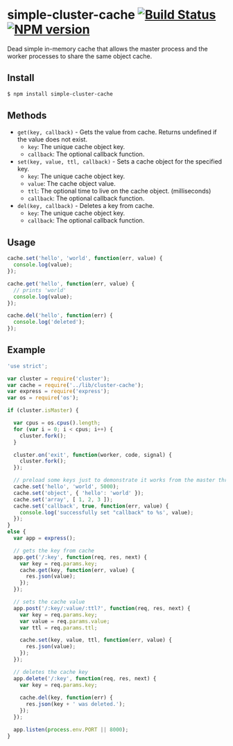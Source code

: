 # simple-cluster-cache [![Build Status](https://api.travis-ci.org/rfrench/simple-cluster-cache.svg?branch=master)](https://travis-ci.org/rfrench/simple-cluster-cache) [![NPM version](https://badge.fury.io/js/simple-cluster-cache.png)](http://badge.fury.io/js/simple-cluster-cache)
Dead simple in-memory cache that allows the master process and the worker processes to share the same object cache.

## Install
```bash
$ npm install simple-cluster-cache
```

## Methods
- `get(key, callback)` - Gets the value from cache. Returns undefined if the value does not exist.
    - `key`: The unique cache object key.
    - `callback`: The optional callback function.
- `set(key, value, ttl, callback)` - Sets a cache object for the specified key.
    - `key`: The unique cache object key.
    - `value`: The cache object value.
    - `ttl`: The optional time to live on the cache object. (milliseconds)
    - `callback`: The optional callback function. 
- `del(key, callback)` - Deletes a key from cache.
    - `key`: The unique cache object key.
    - `callback`: The optional callback function.

## Usage
``` js
cache.set('hello', 'world', function(err, value) {
  console.log(value);
});

cache.get('hello', function(err, value) {
  // prints 'world'
  console.log(value);
});

cache.del('hello', function(err) {
  console.log('deleted');  
});
```

## Example
``` js
'use strict';

var cluster = require('cluster');
var cache = require('../lib/cluster-cache');
var express = require('express');
var os = require('os');

if (cluster.isMaster) {

  var cpus = os.cpus().length;
  for (var i = 0; i < cpus; i++) {
    cluster.fork();
  }

  cluster.on('exit', function(worker, code, signal) {
    cluster.fork();
  });

  // preload some keys just to demonstrate it works from the master thread
  cache.set('hello', 'world', 5000);
  cache.set('object', { 'hello': 'world' });
  cache.set('array', [ 1, 2, 3 ]);
  cache.set('callback', true, function(err, value) {
    console.log('successfully set "callback" to %s', value);
  });
}
else {
  var app = express();

  // gets the key from cache
  app.get('/:key', function(req, res, next) {
    var key = req.params.key;
    cache.get(key, function(err, value) {
      res.json(value);
    });
  });

  // sets the cache value
  app.post('/:key/:value/:ttl?', function(req, res, next) {
    var key = req.params.key;
    var value = req.params.value;
    var ttl = req.params.ttl;

    cache.set(key, value, ttl, function(err, value) {
      res.json(value);
    });
  });

  // deletes the cache key
  app.delete('/:key', function(req, res, next) {
    var key = req.params.key;
    
    cache.del(key, function(err) {
      res.json(key + ' was deleted.');
    });
  });

  app.listen(process.env.PORT || 8000);
}
```
